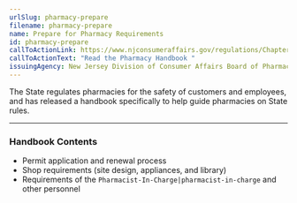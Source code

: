 ```yaml
---
urlSlug: pharmacy-prepare
filename: pharmacy-prepare
name: Prepare for Pharmacy Requirements
id: pharmacy-prepare
callToActionLink: https://www.njconsumeraffairs.gov/regulations/Chapter-39-State-Board-of-Pharmacy.pdf
callToActionText: "Read the Pharmacy Handbook "
issuingAgency: New Jersey Division of Consumer Affairs Board of Pharmacy
---
```

The State regulates pharmacies for the safety of customers and employees, and has released a handbook specifically to help guide pharmacies on State rules.

---

### Handbook Contents

- Permit application and renewal process
- Shop requirements (site design, appliances, and library)
- Requirements of the `Pharmacist-In-Charge|pharmacist-in-charge` and other personnel
